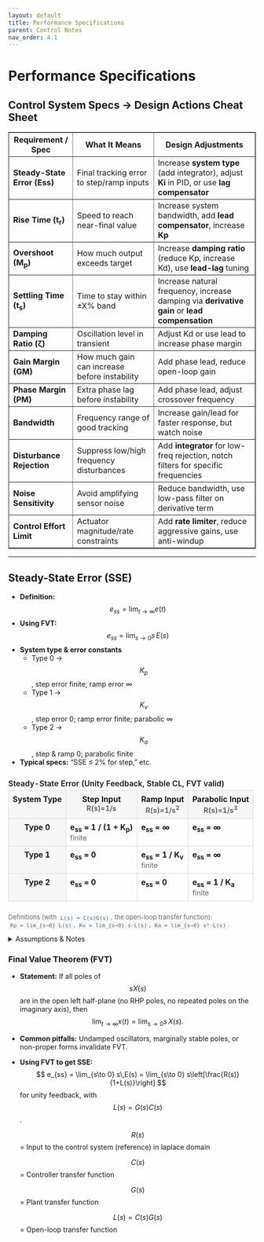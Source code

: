 ```yaml
---
layout: default
title: Performance Specifications
parent: Control Notes
nav_order: 4.1
---
```


# Performance Specifications
## Control System Specs → Design Actions Cheat Sheet

<table border="1" cellpadding="5" cellspacing="0">
<tr>
<th>Requirement / Spec</th>
<th>What It Means</th>
<th>Design Adjustments</th>
</tr>
<tr>
<td><b>Steady-State Error (Ess)</b></td>
<td>Final tracking error to step/ramp inputs</td>
<td>Increase <b>system type</b> (add integrator), adjust <b>Ki</b> in PID, or use <b>lag compensator</b></td>
</tr>
<tr>
<td><b>Rise Time (t<sub>r</sub>)</b></td>
<td>Speed to reach near-final value</td>
<td>Increase system bandwidth, add <b>lead compensator</b>, increase <b>Kp</b></td>
</tr>
<tr>
<td><b>Overshoot (M<sub>p</sub>)</b></td>
<td>How much output exceeds target</td>
<td>Increase <b>damping ratio</b> (reduce Kp, increase Kd), use <b>lead-lag</b> tuning</td>
</tr>
<tr>
<td><b>Settling Time (t<sub>s</sub>)</b></td>
<td>Time to stay within ±X% band</td>
<td>Increase natural frequency, increase damping via <b>derivative gain</b> or <b>lead compensation</b></td>
</tr>
<tr>
<td><b>Damping Ratio (ζ)</b></td>
<td>Oscillation level in transient</td>
<td>Adjust Kd or use lead to increase phase margin</td>
</tr>
<tr>
<td><b>Gain Margin (GM)</b></td>
<td>How much gain can increase before instability</td>
<td>Add phase lead, reduce open-loop gain</td>
</tr>
<tr>
<td><b>Phase Margin (PM)</b></td>
<td>Extra phase lag before instability</td>
<td>Add phase lead, adjust crossover frequency</td>
</tr>
<tr>
<td><b>Bandwidth</b></td>
<td>Frequency range of good tracking</td>
<td>Increase gain/lead for faster response, but watch noise</td>
</tr>
<tr>
<td><b>Disturbance Rejection</b></td>
<td>Suppress low/high frequency disturbances</td>
<td>Add <b>integrator</b> for low-freq rejection, notch filters for specific frequencies</td>
</tr>
<tr>
<td><b>Noise Sensitivity</b></td>
<td>Avoid amplifying sensor noise</td>
<td>Reduce bandwidth, use low-pass filter on derivative term</td>
</tr>
<tr>
<td><b>Control Effort Limit</b></td>
<td>Actuator magnitude/rate constraints</td>
<td>Add <b>rate limiter</b>, reduce aggressive gains, use anti-windup</td>
</tr>
</table>

---

## Steady-State Error (SSE)

- **Definition:** $$ e_{ss} = \lim_{t\to\infty} e(t) $$
- **Using FVT:** $$ e_{ss} = \lim_{s\to 0} s\,E(s) $$ 
- **System type & error constants**
  - Type 0 → $$K_p$$, step error finite; ramp error ∞
  - Type 1 → $$K_v$$, step error 0; ramp error finite; parabolic ∞
  - Type 2 → $$K_a$$, step & ramp 0; parabolic finite
- **Typical specs:** “SSE ≤ 2% for step,” etc.

<!-- Steady-State Error (SSE) Chart: Type 0/1/2 systems -->
<section id="sse-chart">
  <style>
    .sse-table-wrapper { overflow-x: auto; }
    table.sse-table { 
      width: 100%; border-collapse: collapse; margin: 0.75rem 0;
      font-size: 0.98rem;
    }
    table.sse-table caption {
      caption-side: top; text-align: left; font-weight: 600; margin-bottom: 0.25rem;
    }
    .sse-table th, .sse-table td {
      border: 1px solid #ddd; padding: 8px; vertical-align: top;
    }
    .sse-table th { background: #f7f7f7; }
    .muted { color: #666; font-size: 0.92em; }
    code { background: #f6f8fa; padding: 0.1rem 0.25rem; border-radius: 4px; }
  </style>

  <div class="sse-table-wrapper">
    <table class="sse-table">
      <caption>Steady-State Error (Unity Feedback, Stable CL, FVT valid)</caption>
      <thead>
        <tr>
          <th scope="col">System Type</th>
          <th scope="col">Step Input<br><span class="muted">R(s)=1/s</span></th>
          <th scope="col">Ramp Input<br><span class="muted">R(s)=1/s<sup>2</sup></span></th>
          <th scope="col">Parabolic Input<br><span class="muted">R(s)=1/s<sup>3</sup></span></th>
        </tr>
      </thead>
      <tbody>
        <tr>
          <th scope="row">Type 0</th>
          <td><strong>e<sub>ss</sub> = 1 / (1 + K<sub>p</sub>)</strong><br><span class="muted">finite</span></td>
          <td><strong>e<sub>ss</sub> = &infin;</strong></td>
          <td><strong>e<sub>ss</sub> = &infin;</strong></td>
        </tr>
        <tr>
          <th scope="row">Type 1</th>
          <td><strong>e<sub>ss</sub> = 0</strong></td>
          <td><strong>e<sub>ss</sub> = 1 / K<sub>v</sub></strong><br><span class="muted">finite</span></td>
          <td><strong>e<sub>ss</sub> = &infin;</strong></td>
        </tr>
        <tr>
          <th scope="row">Type 2</th>
          <td><strong>e<sub>ss</sub> = 0</strong></td>
          <td><strong>e<sub>ss</sub> = 0</strong></td>
          <td><strong>e<sub>ss</sub> = 1 / K<sub>a</sub></strong><br><span class="muted">finite</span></td>
        </tr>
      </tbody>
    </table>
  </div>

  <p class="muted">
    Definitions (with <code>L(s) = C(s)G(s)</code>, the open-loop transfer function):
    <br>
    <code>Kp = lim_{s→0} L(s)</code>,
    <code>Kv = lim_{s→0} s·L(s)</code>,
    <code>Ka = lim_{s→0} s²·L(s)</code>.
  </p>

  <details>
    <summary>Assumptions & Notes</summary>
    <ul>
      <li>Unity feedback structure and stable closed-loop (no RHP poles, FVT valid).</li>
      <li>“Type” = number of pure integrators in <code>L(s)</code> (i.e., number of poles at the origin).</li>
      <li>FVT form for error: <code>e_ss = lim_{s→0} [ s·E(s) ] = lim_{s→0} [ s·R(s)/(1+L(s)) ]</code>.</li>
    </ul>
  </details>
</section>


### Final Value Theorem (FVT)
- **Statement:** If all poles of $$ sX(s) $$ are in the open left half-plane (no RHP poles, no repeated poles on the imaginary axis), then
  $$
  \lim_{t\to\infty} x(t) = \lim_{s\to 0} s\,X(s).
  $$
- **Common pitfalls:** Undamped oscillators, marginally stable poles, or non-proper forms invalidate FVT.
- **Using FVT to get SSE:**
  $$
  e_{ss} = \lim_{s\to 0} s\,E(s) = \lim_{s\to 0} s\left[\frac{R(s)}{1+L(s)}\right]
  $$
  for unity feedback, with $$L(s)=G(s)C(s)$$. 

  $$R(s)$$ = Input to the control system (reference) in laplace domain

  $$C(s)$$ = Controller transfer function

  $$G(s)$$ = Plant transfer function

  $$L(s)=C(s)G(s)$$ = Open-loop transfer function





